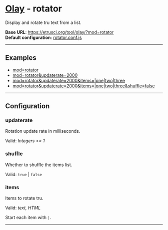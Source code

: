# [Olay](../../README.md) - rotator

Display and rotate tru text from a list.

**Base URL**: <https://etrusci.org/tool/olay/?mod=rotator>  
**Default configuration**: [rotator.conf.js](./rotator.conf.js)

---

## Examples

- [mod=rotator](https://etrusci.org/tool/olay/?mod=rotator)
- [mod=rotator&updaterate=2000](https://etrusci.org/tool/olay/?mod=rotator&updaterate=2000)
- [mod=rotator&updaterate=2000&items=|one|two|three](https://etrusci.org/tool/olay/?mod=rotator&updaterate=2000&items=|one|two|three)
- [mod=rotator&updaterate=2000&items=|one|two|three&shuffle=false](https://etrusci.org/tool/olay/?mod=rotator&updaterate=2000&items=|one|two|three&shuffle=false)

---

## Configuration

### updaterate

Rotation update rate in milliseconds.

Valid: *Integers >= 1*

### shuffle

Whether to shuffle the items list.

Valid: `true` | `false`

### items

Items to rotate tru.

Valid: *text, HTML*

Start each item with `|`.

---
